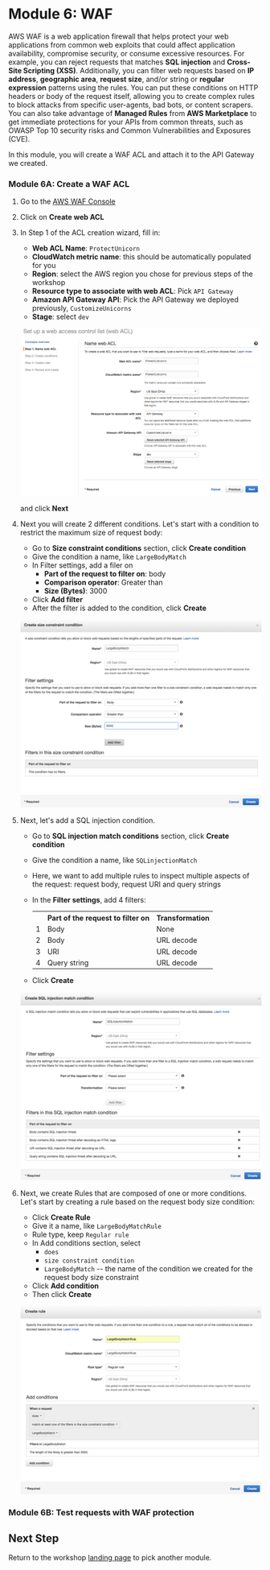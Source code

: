 # Module 6: WAF 

AWS WAF is a web application firewall that helps protect your web applications from common web exploits that could affect application availability, compromise security, or consume excessive resources. For example, you can reject requests that matches **SQL injection** and **Cross-Site Scripting (XSS)**. Additionally, you can filter web requests based on **IP address**, **geographic area**, **request size**, and/or string or **regular expression** patterns using the rules. You can put these conditions on HTTP headers or body of the request itself, allowing you to create complex rules to block attacks from specific user-agents, bad bots, or content scrapers. You can also take advantage of **Managed Rules** from **AWS Marketplace** to get immediate protections for your APIs from common threats, such as OWASP Top 10 security risks and Common Vulnerabilities and Exposures (CVE).


In this module, you will create a WAF ACL and attach it to the API Gateway we created.

### Module 6A: Create a WAF ACL 

1. Go to the [AWS WAF Console](https://console.aws.amazon.com/waf/home)

1. Click on **Create web ACL**

1. In Step 1 of the ACL creation wizard, fill in:

	* **Web ACL Name**: `ProtectUnicorn`
	* **CloudWatch metric name**: this should be automatically populated for you
	* **Region**: select the AWS region you chose for previous steps of the workshop
	* **Resource type to associate with web ACL**: Pick `API Gateway`
	* **Amazon API Gateway API**: Pick the API Gateway we deployed previously, `CustomizeUnicorns`
	* **Stage**: select `dev`

	![screenshot](images/web-acl-name.png)
	
	and click **Next**

1. Next you will create 2 different conditions. Let's start with a condition to restrict the maximum size of request body: 

	* Go to **Size constraint conditions** section, click **Create condition**
	* Give the condition a name, like `LargeBodyMatch`
	* In Filter settings, add a filer on 
		*  	**Part of the request to filter on**: body
		*  **Comparison operator**: Greater than
		*  **Size (Bytes)**: 3000
	* Click **Add filter**  
	* After the filter is added to the condition, click **Create**

	![screenshot](images/large-body-condition.png)
	

1. Next, let's add a SQL injection condition. 

	* Go to **SQL injection match conditions** section, click **Create condition**
	* Give the condition a name, like `SQLinjectionMatch`
	* Here, we want to add multiple rules to inspect multiple aspects of the request: request body, request URI and query strings 
	* In the **Filter settings**, add 4 filters:

		<table>
		  <tr>
		    <th></th>
		    <th>Part of the request to filter on</th>
		    <th>Transformation</th>
		  </tr>
		  <tr>
		    <td>1</td>
		    <td>Body</td>
		    <td>None</td>
		  </tr>
		  <tr>
		    <td>2</td>
		    <td>Body</td>
		    <td>URL decode</td>
		  </tr>
		  <tr>
		    <td>3</td>
		    <td>URI</td>
		    <td>URL decode</td>
		  </tr>
		  <tr>
		    <td>4</td>
		    <td>Query string</td>
		    <td>URL decode</td>
		  </tr>
		</table>
	* Click **Create**
	
	![screenshot](images/sql-condition.png)

1.  Next, we create Rules that are composed of one or more conditions. Let's start by creating a rule based on the request body size condition:

	* Click **Create Rule** 
	* Give it a name, like `LargeBodyMatchRule`
	* Rule type, keep `Regular rule`
	* In Add conditions section, select 
		* 	`does`
		*  `size constraint condition`
		*  `LargeBodyMatch`  -- the name of the condition we created for the request body size constraint 
	*  Click **Add condition** 
	*  Then click **Create**
	
	![screenshot](images/large-body-rule.png)



### Module 6B: Test requests with WAF protection 

## Next Step 

Return to the workshop [landing page](../../README.md) to pick another module.
